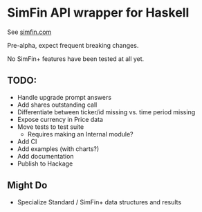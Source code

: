 # SimFin API wrapper for Haskell

See [simfin.com](https://simfin.com/)

Pre-alpha, expect frequent breaking changes.

No SimFin+ features have been tested at all yet.

## TODO:

* Handle upgrade prompt answers
* Add shares outstanding call
* Differentiate between ticker/id missing vs. time period missing
* Expose currency in Price data
* Move tests to test suite
  * Requires making an Internal module?
* Add CI
* Add examples (with charts?)
* Add documentation
* Publish to Hackage

## Might Do

* Specialize Standard / SimFin+ data structures and results
